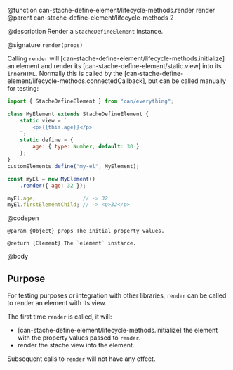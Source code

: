 @function can-stache-define-element/lifecycle-methods.render render
@parent can-stache-define-element/lifecycle-methods 2

@description Render a `StacheDefineElement` instance.

@signature `render(props)`

  Calling `render` will [can-stache-define-element/lifecycle-methods.initialize] an element and render its [can-stache-define-element/static.view] into its `innerHTML`. Normally this is called by the [can-stache-define-element/lifecycle-methods.connectedCallback], but can be called manually for testing:

  ```js
  import { StacheDefineElement } from "can/everything";

  class MyElement extends StacheDefineElement {
	  static view = `
		  <p>{{this.age}}</p>
	  `;
	  static define = {
		  age: { type: Number, default: 30 }
	  };
  }
  customElements.define("my-el", MyElement);

  const myEl = new MyElement()
	  .render({ age: 32 });

  myEl.age;               // -> 32
  myEl.firstElementChild; // -> <p>32</p>
  ```
  @codepen

	@param {Object} props The initial property values.

	@return {Element} The `element` instance.

@body

## Purpose

For testing purposes or integration with other libraries, `render` can be called to render an element with its view.

The first time `render` is called, it will:

- [can-stache-define-element/lifecycle-methods.initialize] the element with the property values passed to `render`.
- render the stache view into the element.

Subsequent calls to `render` will not have any effect.
